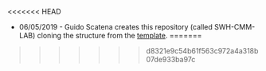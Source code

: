 <<<<<<< HEAD

* 06/05/2019 - Guido Scatena creates this repository (called SWH-CMM-LAB) cloning the structure from the [template](https://github.com/Unipisa/DIUNIPI-SWH-TEMPLATE).
=======
>>>>>>> d8321e9c54b61f563c972a4a318b07de933ba97c
